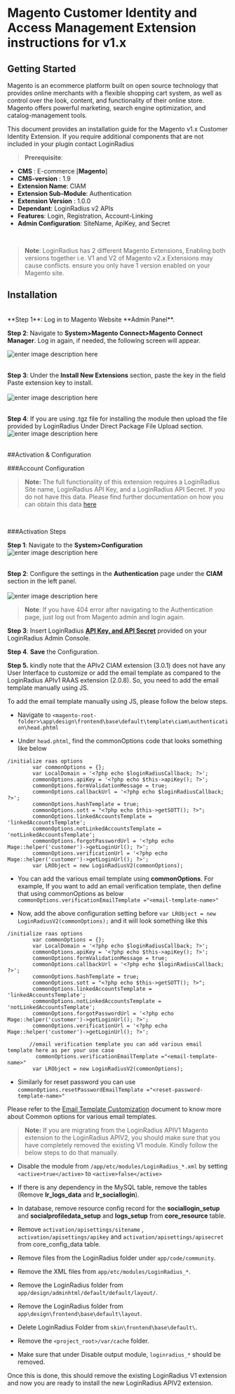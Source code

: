 # Magento Customer Identity and Access Management Extension instructions for v1.x

## Getting Started <br>
Magento is an ecommerce platform built on open source technology that provides online merchants with a flexible shopping cart system, as well as control over the look, content, and functionality of their online store. Magento offers powerful marketing, search engine optimization, and catalog-management tools. 

This document provides an installation guide for the Magento v1.x Customer Identity Extension. If you require additional components that are not included in your plugin contact LoginRadius

> **Prerequisite**: 
- **CMS** : E-commerce [**Magento**]
- **CMS-version** : 1.9
- **Extension Name**: CIAM
- **Extension Sub-Module**: Authentication
- **Extension Version** : 1.0.0
- **Dependant**: LoginRadius v2 APIs
- **Features**: Login, Registration, Account-Linking
- **Admin Configuration**: SiteName, ApiKey, and Secret
<br>

>**Note**: LoginRadius has 2 different Magento Extensions, Enabling both versions together i.e. V1 and V2 of Magento v2.x Extensions may cause conflicts. ensure you only have 1 version enabled on your Magento site.

## Installation
   <br>
**Step 1**: Log in to Magento Website **Admin Panel**.

**Step 2**: Navigate to **System>Magento Connect>Magento Connect Manager**. Log in again, if needed, the following screen will appear.
  <br>

   ![enter image description here](https://apidocs.lrcontent.com/images/1_22803594a5a53de9fd2.36320911.png)
   <br><br>

**Step 3**: Under the **Install New Extensions** section, paste the key in the field Paste extension key to install.  
<br>
   ![enter image description here](https://apidocs.lrcontent.com/images/2_11852594a5a7f888304.49330828.png)
   <br><br>
   
   **Step 4**: If you are using .tgz file for installing the module then upload the file provided by LoginRadius Under Direct Package File Upload section.
   <br>
   ![enter image description here](https://apidocs.lrcontent.com/images/3_32521594a5aa4bc3f52.45936906.png)
   <br><br>

##Activation & Configuration

###Account Configuration

> **Note:** The full functionality of this extension requires a LoginRadius Site name, LoginRadius API Key, and a LoginRadius API Secret. If you do not have this data. Please find further documentation on how you can obtain this data [here](https://www.loginradius.com/legacy/docs/api/v2/admin-console/platform-security/api-key-and-secret/#api-key-and-secret)
<br>

###Activation Steps
<br>

**Step 1**: Navigate to the **System>Configuration**
   <br>
   ![enter image description here](https://apidocs.lrcontent.com/images/4_26631594a5aced36f07.25068307.png)
   <br><br>

**Step 2**: Configure the settings in the **Authentication** page under the **CIAM** section in the left panel.
   <br><br>
   ![enter image description here](https://apidocs.lrcontent.com/images/5_8127594b7127d3e625.11331904.png)
   <br>

   > **Note**: If you have 404 error after navigating to the Authentication page, just log out from Magento admin and login again.
   > <br>

**Step 3**: Insert LoginRadius [**API Key, and API Secret**](https://www.loginradius.com/legacy/docs/account/get-api-key-and-secret) provided on your LoginRadius Admin Console.

**Step 4**. **Save** the Configuration.

**Step 5.** kindly note that the APIv2 CIAM extension (3.0.1) does not have any User Interface to customize or add the email template as compared to the LoginRadius APIv1 RAAS extension (2.0.8). So, you need to add the email template manually using JS.

To add the email template manually using JS, please follow the below steps.

- Navigate to `<magento-root-folder>\app\design\frontend\base\default\template\ciam\authentication\head.phtml`

- Under `head.phtml`, find the commonOptions code that looks something like below

```
/initialize raas options
        var commonOptions = {};
        var LocalDomain = '<?php echo $loginRadiusCallback; ?>';
        commonOptions.apiKey = '<?php echo $this->apiKey(); ?>';
        commonOptions.formValidationMessage = true;
        commonOptions.callbackUrl = '<?php echo $loginRadiusCallback; ?>';
        commonOptions.hashTemplate = true;
        commonOptions.sott = "<?php echo $this->getSOTT(); ?>";
        commonOptions.linkedAccountsTemplate = 'linkedAccountsTemplate';
        commonOptions.notLinkedAccountsTemplate = 'notLinkedAccountsTemplate';
        commonOptions.forgotPasswordUrl = '<?php echo Mage::helper('customer')->getLoginUrl(); ?>';
        commonOptions.verificationUrl = '<?php echo Mage::helper('customer')->getLoginUrl(); ?>';
        var LRObject = new LoginRadiusV2(commonOptions);
```

- You can add the various email template using **commonOptions**. For example, If you want to add an email verification template, then define that using commonOptions as below
`commonOptions.verificationEmailTemplate ="<email-template-name>"`

- Now, add the above configuration setting before `var LRObject = new LoginRadiusV2(commonOptions);` and it will look something like this
```
/initialize raas options
        var commonOptions = {};
        var LocalDomain = '<?php echo $loginRadiusCallback; ?>';
        commonOptions.apiKey = '<?php echo $this->apiKey(); ?>';
        commonOptions.formValidationMessage = true;
        commonOptions.callbackUrl = '<?php echo $loginRadiusCallback; ?>';
        commonOptions.hashTemplate = true;
        commonOptions.sott = "<?php echo $this->getSOTT(); ?>";
        commonOptions.linkedAccountsTemplate = 'linkedAccountsTemplate';
        commonOptions.notLinkedAccountsTemplate = 'notLinkedAccountsTemplate';
        commonOptions.forgotPasswordUrl = '<?php echo Mage::helper('customer')->getLoginUrl(); ?>';
        commonOptions.verificationUrl = '<?php echo Mage::helper('customer')->getLoginUrl(); ?>';

       //email verification template you can add various email template here as per your use case
         commonOptions.verificationEmailTemplate ="<email-template-name>"
        var LRObject = new LoginRadiusV2(commonOptions);
```

- Similarly for reset password you can use `commonOptions.resetPasswordEmailTemplate ="<reset-password-template-name>"`

Please refer to the [Email Template Customization](https://www.loginradius.com/legacy/docs/libraries/js-libraries/localization/#emailandsmstemplatecustomization1) document to know more about Common options for various email templates.


>**Note:** If you are migrating from the LoginRadius APIV1 Magento extension to the LoginRadius APIV2, you should make sure that you have completely removed the existing V1 module. Kindly follow the below steps to do that manually.

- Disable the module from `/app/etc/modules/LoginRadius_*.xml` by setting `<active>true</active>` to `<active>false</active>`

- If there is any dependency in the MySQL table, remove the tables (Remove **lr_logs_data** and **lr_sociallogin**).

- In database, remove resource config record for the **sociallogin_setup** and **socialprofiledata_setup** and **logs_setup** from **core_resource** table.

- Remove `activation/apisettings/sitename` , `activation/apisettings/apikey` and `activation/apisettings/apisecret` from core_config_data table.

- Remove files from the LoginRadius folder under `app/code/community`.

- Remove the XML files from `app/etc/modules/LoginRadius_*`.

- Remove the LoginRadius folder from `app/design/adminhtml/default/default/layout/`.

- Remove the LoginRadius folder from `app\design\frontend\base\default\layout`.

- Delete LoginRadius Folder from `skin\frontend\base\default\`.

- Remove the `<project_root>/var/cache` folder.

- Make sure that under Disable output module, `loginradius_*` should be removed.

Once this is done, this should remove the existing LoginRadius V1 extension and now you are ready to install the new LoginRadius APIV2 extension.